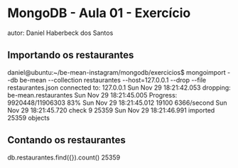 # MongoDB - Aula 01 - Exercício
autor: Daniel Haberbeck dos Santos

## Importando os restaurantes


daniel@ubuntu:~/be-mean-instagram/mongodb/exercicios$ mongoimport --db be-mean --collection restaurantes --host=127.0.0.1 --drop --file restaurantes.json
connected to: 127.0.0.1
Sun Nov 29 18:21:42.053 dropping: be-mean.restaurantes
Sun Nov 29 18:21:45.005 		Progress: 9920448/11906303	83%
Sun Nov 29 18:21:45.012 			19100	6366/second
Sun Nov 29 18:21:45.720 check 9 25359
Sun Nov 29 18:21:46.991 imported 25359 objects

## Contando os restaurantes

db.restaurantes.find({}).count()
25359
